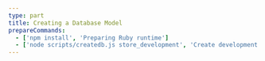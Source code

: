```yaml
---
type: part
title: Creating a Database Model
prepareCommands:
  - ['npm install', 'Preparing Ruby runtime']
  - ['node scripts/createdb.js store_development', 'Create development database']
---
```


